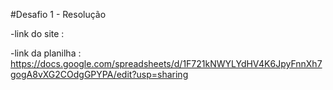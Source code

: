 #Desafio 1 - Resolução

-link do site : 

-link da planilha : https://docs.google.com/spreadsheets/d/1F721kNWYLYdHV4K6JpyFnnXh7gogA8vXG2COdgGPYPA/edit?usp=sharing

